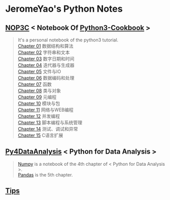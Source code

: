 # JeromeYao's Python Notes

## [NOP3C](https://github.com/JeromeYao/PyNotes/tree/master/NOP3C) < Notebook Of [Python3-Cookbook]() >   
  
> It's a personal notebook of the python3 tutorial.  
> [Chapter 01](https://github.com/JeromeYao/PyNotes/tree/master/NOP3C/C01) 数据结构和算法  
> [Chapter 02](https://github.com/JeromeYao/PyNotes/tree/master/NOP3C/C02) 字符串和文本  
> [Chapter 03](https://github.com/JeromeYao/PyNotes/tree/master/NOP3C/C03) 数字日期和时间  
> [Chapter 04](https://github.com/JeromeYao/PyNotes/tree/master/NOP3C/C04) 迭代器与生成器    
> [Chapter 05](https://github.com/JeromeYao/PyNotes/tree/master/NOP3C/C05) 文件与IO    
> [Chapter 06](https://github.com/JeromeYao/PyNotes/tree/master/NOP3C/C06) 数据编码和处理    
> [Chapter 07](https://github.com/JeromeYao/PyNotes/tree/master/NOP3C/C07) 函数    
> [Chapter 08](https://github.com/JeromeYao/PyNotes/tree/master/NOP3C/C08) 类与对象    
> [Chapter 09](https://github.com/JeromeYao/PyNotes/tree/master/NOP3C/C09) 元编程    
> [Chapter 10](https://github.com/JeromeYao/PyNotes/tree/master/NOP3C/C10) 模块与包      
> [Chapter 11](https://github.com/JeromeYao/PyNotes/tree/master/NOP3C/C11) 网络与WEB编程    
> [Chapter 12](https://github.com/JeromeYao/PyNotes/tree/master/NOP3C/C12) 并发编程    
> [Chapter 13](https://github.com/JeromeYao/PyNotes/tree/master/NOP3C/C13) 脚本编程与系统管理    
> [Chapter 14](https://github.com/JeromeYao/PyNotes/tree/master/NOP3C/C14) 测试、调试和异常    
> [Chapter 15](https://github.com/JeromeYao/PyNotes/tree/master/NOP3C/C15) C语言扩展    

## [Py4DataAnalysis](https://github.com/JeromeYao/PyNotes/tree/master/Py4DataAnalysis) < Python for Data Analysis >
> [Numpy](https://github.com/JeromeYao/PyNotes/tree/master/Py4DataAnalysis/NumPy)
> is a notebook of the 4th chapter of < Python for Data Analysis >.  
> [Pandas](https://github.com/JeromeYao/PyNotes/tree/master/Py4DataAnalysis/Pandas) is the 5th chapter.
## [Tips](https://github.com/JeromeYao/PyNotes/tree/master/Py4DataAnalysis)